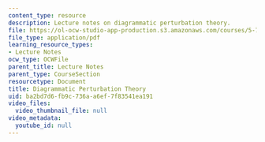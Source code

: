 ```yaml
---
content_type: resource
description: Lecture notes on diagrammatic perturbation theory.
file: https://ol-ocw-studio-app-production.s3.amazonaws.com/courses/5-74-introductory-quantum-mechanics-ii-spring-2009/ba2bd7d6fb9c736aa6ef7f83541ea191_MIT5_74s09_lec14.pdf
file_type: application/pdf
learning_resource_types:
- Lecture Notes
ocw_type: OCWFile
parent_title: Lecture Notes
parent_type: CourseSection
resourcetype: Document
title: Diagrammatic Perturbation Theory
uid: ba2bd7d6-fb9c-736a-a6ef-7f83541ea191
video_files:
  video_thumbnail_file: null
video_metadata:
  youtube_id: null
---
```

